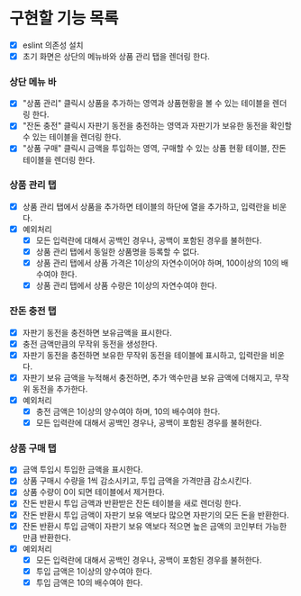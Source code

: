 # 구현할 기능 목록

- [x] eslint 의존성 설치
- [x] 초기 화면은 상단의 메뉴바와 상품 관리 탭을 렌더링 한다.

### 상단 메뉴 바

- [x] "상품 관리" 클릭시 상품을 추가하는 영역과 상품현황을 볼 수 있는 테이블을 렌더링 한다.
- [x] "잔돈 충전" 클릭시 자판기 동전을 충전하는 영역과 자판기가 보유한 동전을 확인할 수 있는 테이블을 렌더링 한다.
- [x] "상품 구매" 클릭시 금액을 투입하는 영역, 구매할 수 있는 상품 현황 테이블, 잔돈 테이블을 렌더링 한다.

### 상품 관리 탭

- [x] 상품 관리 탭에서 상품을 추가하면 테이블의 하단에 열을 추가하고, 입력란을 비운다.
- [x] 예외처리
    - [x] 모든 입력란에 대해서 공백인 경우나, 공백이 포함된 경우를 불허한다.
    - [x] 상품 관리 탭에서 동일한 상품명을 등록할 수 없다.
    - [x] 상품 관리 탭에서 상품 가격은 1이상의 자연수이어야 하며, 100이상의 10의 배수여야 한다.
    - [x] 상품 관리 탭에서 상품 수량은 1이상의 자연수여야 한다.

### 잔돈 충전 탭

- [x] 자판기 동전을 충전하면 보유금액을 표시한다.
- [x] 충전 금액만큼의 무작위 동전을 생성한다.
- [x] 자판기 동전을 충전하면 보유한 무작위 동전을 테이블에 표시하고, 입력란을 비운다.
- [x] 자판기 보유 금액을 누적해서 충전하면, 추가 액수만큼 보유 금액에 더해지고, 무작위 동전을 추가한다.
- [x] 예외처리
    - [x] 충전 금액은 1이상의 양수여야 하며, 10의 배수여야 한다.
    - [x] 모든 입력란에 대해서 공백인 경우나, 공백이 포함된 경우를 불허한다.

### 상품 구매 탭

- [x] 금액 투입시 투입한 금액을 표시한다.
- [x] 상품 구매시 수량을 1씩 감소시키고, 투입 금액을 가격만큼 감소시킨다.
- [x] 상품 수량이 0이 되면 테이블에서 제거한다.
- [x] 잔돈 반환시 투입 금액과 반환받은 잔돈 테이블을 새로 렌더링 한다.
- [x] 잔돈 반환시 투입 금액이 자판기 보유 액보다 많으면 자판기의 모든 돈을 반환한다.
- [x] 잔돈 반환시 투입 금액이 자판기 보유 액보다 적으면 높은 금액의 코인부터 가능한 만큼 반환한다.
- [x] 예외처리
    - [x] 모든 입력란에 대해서 공백인 경우나, 공백이 포함된 경우를 불허한다.
    - [x] 투입 금액은 1이상의 양수여야 한다.
    - [x] 투입 금액은 10의 배수여야 한다.
